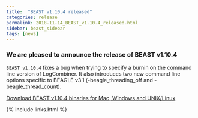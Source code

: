 ```yaml
---
title:  "BEAST v1.10.4 released"
categories: release
permalink: 2018-11-14_BEAST_v1.10.4_released.html
sidebar: beast_sidebar
tags: [news]
---
```


### We are pleased to announce the release of BEAST v1.10.4 ### 

`BEAST v1.10.4` fixes a bug when trying to specify a burnin on the command line version of LogCombiner. It also introduces two new command line options specific to BEAGLE v3.1 (-beagle_threading_off and -beagle_thread_count).

[Download BEAST v1.10.4 binaries for Mac, Windows and UNIX/Linux](installing)

{% include links.html %}

